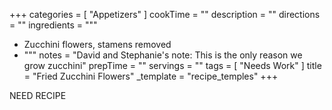 +++
categories = [ "Appetizers" ]
cookTime = ""
description = ""
directions = ""
ingredients = """
* Zucchini flowers, stamens removed
* """
notes = "David and Stephanie's note: This is the only reason we grow zucchini"
prepTime = ""
servings = ""
tags = [ "Needs Work" ]
title = "Fried Zucchini Flowers"
_template = "recipe_temples"
+++

NEED RECIPE
